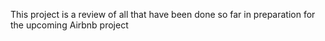 This project is a review of all that have been done so far in preparation for the upcoming Airbnb project
